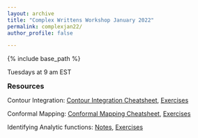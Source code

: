 ```yaml
---
layout: archive
title: "Complex Writtens Workshop January 2022"
permalink: complexjan22/
author_profile: false

---
```

<style type='text/css'>
h2, h3, h4, h5, h6 {margin: 0;}
.br {display: block; margin-bottom: 0em; margin: 0;} 
</style>

{% include base_path %}

Tuesdays at 9 am EST
### Resources
Contour Integration: [Contour Integration Cheatsheet](https://raw.githubusercontent.com/natalie-frank/natalie-frank.github.io/master/files/comple-workshop-august-2021/Contour_Integration_Cheatsheet.pdf), [Exercises](https://raw.githubusercontent.com/natalie-frank/natalie-frank.github.io/master/files/comple-workshop-august-2021/Contour_Integration_Exercises.pdf)

Conformal Mapping: [Conformal Mapping Cheatsheet](https://raw.githubusercontent.com/natalie-frank/natalie-frank.github.io/master/files/comple-workshop-august-2021/Conformal_mapping_Cheatsheet.pdf), [Exercises](https://raw.githubusercontent.com/natalie-frank/natalie-frank.github.io/master/files/comple-workshop-august-2021/conformal_mapping_exercises.pdf)

Identifying Analytic functions: [Notes](https://raw.githubusercontent.com/natalie-frank/natalie-frank.github.io/master/files/complex-workshop-jan-2022/identifying_analytic_functions_exercises.pdf), [Exercises](https://raw.githubusercontent.com/natalie-frank/natalie-frank.github.io/master/files/complex-workshop-jan-2022/identifying_analytic_functions_exercises.pdf)

